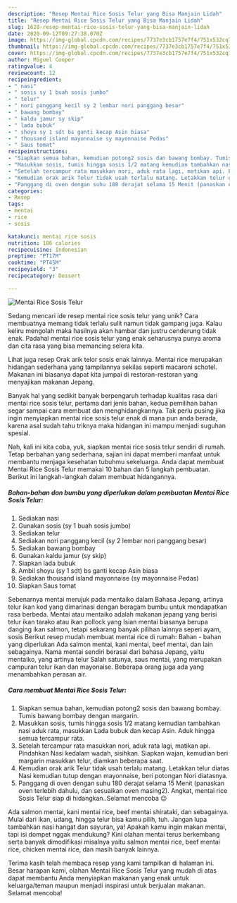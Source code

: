 ```yaml
---
description: "Resep Mentai Rice Sosis Telur yang Bisa Manjain Lidah"
title: "Resep Mentai Rice Sosis Telur yang Bisa Manjain Lidah"
slug: 1628-resep-mentai-rice-sosis-telur-yang-bisa-manjain-lidah
date: 2020-09-12T09:27:38.070Z
image: https://img-global.cpcdn.com/recipes/7737e3cb1757e7f4/751x532cq70/mentai-rice-sosis-telur-foto-resep-utama.jpg
thumbnail: https://img-global.cpcdn.com/recipes/7737e3cb1757e7f4/751x532cq70/mentai-rice-sosis-telur-foto-resep-utama.jpg
cover: https://img-global.cpcdn.com/recipes/7737e3cb1757e7f4/751x532cq70/mentai-rice-sosis-telur-foto-resep-utama.jpg
author: Miguel Cooper
ratingvalue: 4
reviewcount: 12
recipeingredient:
- " nasi"
- " sosis sy 1 buah sosis jumbo"
- " telur"
- " nori panggang kecil sy 2 lembar nori panggang besar"
- " bawang bombay"
- " kaldu jamur sy skip"
- " lada bubuk"
- " shoyu sy 1 sdt bs ganti kecap Asin biasa"
- " thousand island mayonnaise sy mayonnaise Pedas"
- " Saus tomat"
recipeinstructions:
- "Siapkan semua bahan, kemudian potong2 sosis dan bawang bombay. Tumis bawang bombay dengan margarin."
- "Masukkan sosis, tumis hingga sosis 1/2 matang kemudian tambahkan nasi aduk rata, masukkan Lada bubuk dan kecap Asin. Aduk hingga semua tercampur rata."
- "Setelah tercampur rata masukkan nori, aduk rata lagi, matikan api. Pindahkan Nasi kedalam wadah, sisihkan. Siapkan wajan, kemudian beri margarin masukkan telur, diamkan beberapa saat."
- "Kemudian orak arik Telur tidak usah terlalu matang. Letakkan telur diatas Nasi kemudian tutup dengan mayonnaise, beri potongan Nori diatasnya."
- "Panggang di oven dengan suhu 180 derajat selama 15 Menit (panaskan oven terlebih dahulu, dan sesuaikan oven masing2). Angkat, mentai rice Sosis Telur siap di hidangkan..Selamat mencoba 😉"
categories:
- Resep
tags:
- mentai
- rice
- sosis

katakunci: mentai rice sosis 
nutrition: 186 calories
recipecuisine: Indonesian
preptime: "PT17M"
cooktime: "PT45M"
recipeyield: "3"
recipecategory: Dessert

---
```



![Mentai Rice Sosis Telur](https://img-global.cpcdn.com/recipes/7737e3cb1757e7f4/751x532cq70/mentai-rice-sosis-telur-foto-resep-utama.jpg)

Sedang mencari ide resep mentai rice sosis telur yang unik? Cara membuatnya memang tidak terlalu sulit namun tidak gampang juga. Kalau keliru mengolah maka hasilnya akan hambar dan justru cenderung tidak enak. Padahal mentai rice sosis telur yang enak seharusnya punya aroma dan cita rasa yang bisa memancing selera kita.

Lihat juga resep Orak arik telor sosis enak lainnya. Mentai rice merupakan hidangan sederhana yang tampilannya sekilas seperti macaroni schotel. Makanan ini biasanya dapat kita jumpai di restoran-restoran yang menyajikan makanan Jepang.

Banyak hal yang sedikit banyak berpengaruh terhadap kualitas rasa dari mentai rice sosis telur, pertama dari jenis bahan, kedua pemilihan bahan segar sampai cara membuat dan menghidangkannya. Tak perlu pusing jika ingin menyiapkan mentai rice sosis telur enak di mana pun anda berada, karena asal sudah tahu triknya maka hidangan ini mampu menjadi suguhan spesial.


Nah, kali ini kita coba, yuk, siapkan mentai rice sosis telur sendiri di rumah. Tetap berbahan yang sederhana, sajian ini dapat memberi manfaat untuk membantu menjaga kesehatan tubuhmu sekeluarga. Anda dapat membuat Mentai Rice Sosis Telur memakai 10 bahan dan 5 langkah pembuatan. Berikut ini langkah-langkah dalam membuat hidangannya.

<!--inarticleads1-->

##### Bahan-bahan dan bumbu yang diperlukan dalam pembuatan Mentai Rice Sosis Telur:

1. Sediakan  nasi
1. Gunakan  sosis (sy 1 buah sosis jumbo)
1. Sediakan  telur
1. Sediakan  nori panggang kecil (sy 2 lembar nori panggang besar)
1. Sediakan  bawang bombay
1. Gunakan  kaldu jamur (sy skip)
1. Siapkan  lada bubuk
1. Ambil  shoyu (sy 1 sdt) bs ganti kecap Asin biasa
1. Sediakan  thousand island mayonnaise (sy mayonnaise Pedas)
1. Siapkan  Saus tomat


Sebenarnya mentai merujuk pada mentaiko dalam Bahasa Jepang, artinya telur ikan kod yang dimarinasi dengan beragam bumbu untuk mendapatkan rasa berbeda. Mentai atau mentaiko adalah makanan jepang yang berisi telur ikan tarako atau ikan pollock yang Isian mentai biasanya berupa danging ikan salmon, tetapi sekarang banyak pilihan lainnya seperi ayam, sosis Berikut resep mudah membuat mentai rice di rumah: Bahan - bahan yang diperlukan Ada salmon mentai, kani mentai, beef mentai, dan lain sebagainya. Nama mentai sendiri berasal dari bahasa Jepang, yaitu mentaiko, yang artinya telur Salah satunya, saus mentai, yang merupakan campuran telur ikan dan mayonaise. Beberapa orang juga ada yang menambahkan perasan air. 

<!--inarticleads2-->

##### Cara membuat Mentai Rice Sosis Telur:

1. Siapkan semua bahan, kemudian potong2 sosis dan bawang bombay. Tumis bawang bombay dengan margarin.
1. Masukkan sosis, tumis hingga sosis 1/2 matang kemudian tambahkan nasi aduk rata, masukkan Lada bubuk dan kecap Asin. Aduk hingga semua tercampur rata.
1. Setelah tercampur rata masukkan nori, aduk rata lagi, matikan api. Pindahkan Nasi kedalam wadah, sisihkan. Siapkan wajan, kemudian beri margarin masukkan telur, diamkan beberapa saat.
1. Kemudian orak arik Telur tidak usah terlalu matang. Letakkan telur diatas Nasi kemudian tutup dengan mayonnaise, beri potongan Nori diatasnya.
1. Panggang di oven dengan suhu 180 derajat selama 15 Menit (panaskan oven terlebih dahulu, dan sesuaikan oven masing2). Angkat, mentai rice Sosis Telur siap di hidangkan..Selamat mencoba 😉


Ada salmon mentai, kani mentai rice, beef mentai shirataki, dan sebagainya. Mulai dari ikan, udang, hingga telur bisa kamu pilih, tuh. Jangan lupa tambahkan nasi hangat dan sayuran, ya! Apakah kamu ingin makan mentai, tapi isi dompet nggak mendukung? Kini olahan mentai terus berkembang serta banyak dimodifikasi misalnya yaitu salmon mentai rice, beef mentai rice, chicken mentai rice, dan masih banyak lainnya. 

Terima kasih telah membaca resep yang kami tampilkan di halaman ini. Besar harapan kami, olahan Mentai Rice Sosis Telur yang mudah di atas dapat membantu Anda menyiapkan makanan yang enak untuk keluarga/teman maupun menjadi inspirasi untuk berjualan makanan. Selamat mencoba!
